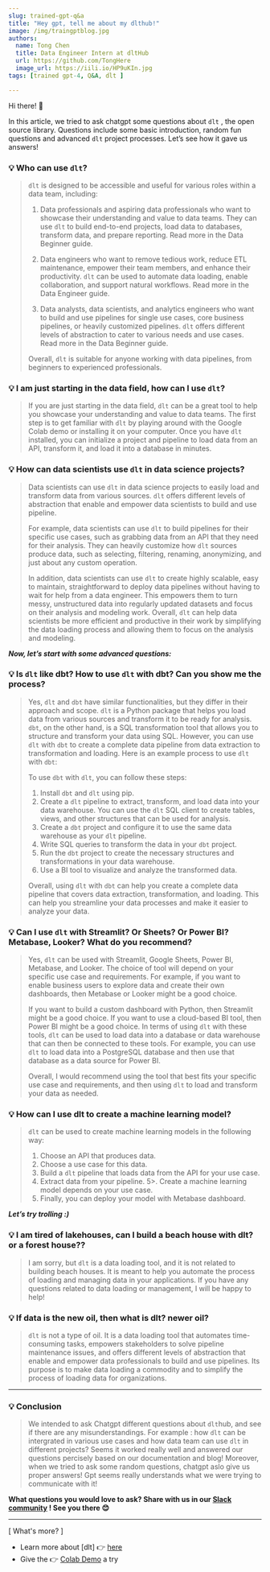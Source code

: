 ```yaml
---
slug: trained-gpt-q&a
title: "Hey gpt, tell me about my dlthub!"
image: /img/traingptblog.jpg
authors:
  name: Tong Chen
  title: Data Engineer Intern at dltHub
  url: https://github.com/TongHere
  image_url: https://iili.io/HP9uKIn.jpg
tags: [trained gpt-4, Q&A, dlt ]

--- 
```

Hi there! 👋

In this article, we tried to ask chatgpt some questions about `dlt` , the open source library. Questions include some basic introduction, random fun questions and advanced `dlt`  project processes. Let’s see how it gave us answers! 
       
### 💡 Who can use `dlt`?
>`dlt` is designed to be accessible and useful for various roles within a data team, including:
>
> 1. Data professionals and aspiring data professionals who want to showcase their understanding and value to data teams. They can use `dlt` to build end-to-end projects, load data to databases, transform data, and prepare reporting. Read more in the Data Beginner guide.
>
>2. Data engineers who want to remove tedious work, reduce ETL maintenance, empower their team members, and enhance their productivity. `dlt` can be used to automate data loading, enable collaboration, and support natural workflows. Read more in the Data Engineer guide.
>
>3. Data analysts, data scientists, and analytics engineers who want to build and use pipelines for single use cases, core business pipelines, or heavily customized pipelines. `dlt` offers different levels of abstraction to cater to various needs and use cases. Read more in the Data Beginner guide.
>
> Overall, `dlt` is suitable for anyone working with data pipelines, from beginners to experienced professionals.


### 💡 I am just starting in the data field, how can I use `dlt`?

> If you are just starting in the data field, `dlt` can be a great tool to help you showcase your understanding and value to data teams. The first step is to get familiar with `dlt` by playing around with the Google Colab demo or installing it on your computer. Once you have `dlt` installed, you can initialize a project and pipeline to load data from an API, transform it, and load it into a database in minutes.


### 💡 How can data scientists use `dlt` in data science projects?

>Data scientists can use `dlt` in data science projects to easily load and transform data from various sources. `dlt` offers different levels of abstraction that enable and empower data scientists to build and use pipeline.
>
>For example, data scientists can use `dlt` to build pipelines for their specific use cases, such as grabbing data from an API that they need for their analysis. They can heavily customize how `dlt` sources produce data, such as selecting, filtering, renaming, anonymizing, and just about any custom operation.
>
> In addition, data scientists can use `dlt` to create highly scalable, easy to maintain, straightforward to deploy data pipelines without having to wait for help from a data engineer. This empowers them to turn messy, unstructured data into regularly updated datasets and focus on their analysis and modeling work.
>Overall, `dlt` can help data scientists be more efficient and productive in their work by simplifying the data loading process and allowing them to focus on the analysis and modeling.

***Now, let’s start with some advanced questions:***

### 💡 Is `dlt`  like dbt? How to use `dlt` with dbt? Can you show me the process?

>Yes, `dlt` and `dbt` have similar functionalities, but they differ in their approach and scope. `dlt` is a Python package that helps you load data from various sources and transform it to be ready for analysis. `dbt`, on the other hand, is a SQL transformation tool that allows you to structure and transform your data using SQL. However, you can use `dlt` with `dbt` to create a complete data pipeline from data extraction to transformation and loading. Here is an example process to use `dlt` with `dbt`:
>
>To use `dbt` with `dlt`, you can follow these steps:
>
>1. Install `dbt` and `dlt` using pip.
>2. Create a `dlt` pipeline to extract, transform, and load data into your data warehouse. You can use the `dlt` SQL client to create tables, views, and other structures that can be used for analysis.
>3. Create a `dbt` project and configure it to use the same data warehouse as your `dlt` pipeline.
>4. Write SQL queries to transform the data in your `dbt` project.
>5. Run the `dbt` project to create the necessary structures and transformations in your data warehouse.
>6. Use a BI tool to visualize and analyze the transformed data.
>
>Overall, using `dlt` with `dbt` can help you create a complete data pipeline that covers data extraction, transformation, and loading. This can help you streamline your data processes and make it easier to analyze your data.

### 💡 Can I use `dlt` with Streamlit? Or Sheets? Or Power BI? Metabase, Looker? What do you recommend?

>Yes, `dlt`  can be used with Streamlit, Google Sheets, Power BI, Metabase, and Looker. The choice of tool will depend on your specific use case and requirements. For example, if you want to enable business users to explore data and create their own dashboards, then Metabase or Looker might be a good choice. 
>
>If you want to build a custom dashboard with Python, then Streamlit might be a good choice. If you want to use a cloud-based BI tool, then Power BI might be a good choice. In terms of using `dlt` with these tools, `dlt` can be used to load data into a database or data warehouse that can then be connected to these tools. For example, you can use `dlt` to load data into a PostgreSQL database and then use that database as a data source for Power BI. 
>
>Overall, I would recommend using the tool that best fits your specific use case and requirements, and then using `dlt` to load and transform your data as needed.

### 💡 How can I use dlt to create a machine learning model?

>`dlt` can be used to create machine learning models in the following way:
>
>1. Choose an API that produces data.
>2. Choose a use case for this data.
>3. Build a `dlt` pipeline that loads data from the API for your use case.
>4. Extract data from your pipeline.
5>. Create a machine learning model depends on your use case.
>6. Finally, you can deploy your model with Metabase dashboard.

***Let’s try trolling :)***


### 💡 I am tired of lakehouses, can I build a beach house with dlt? or a forest house??

>I am sorry, but `dlt` is a data loading tool, and it is not related to building beach houses. It is meant to help you automate the process of loading and managing data in your applications. If you have any questions related to data loading or management, I will be happy to help!
 
### 💡 If data is the new oil, then what is dlt? newer oil?

>`dlt` is not a type of oil. It is a data loading tool that automates time-consuming tasks, empowers stakeholders to solve pipeline maintenance issues, and offers different levels of abstraction that enable and empower data professionals to build and use pipelines. Its purpose is to make data loading a commodity and to simplify the process of loading data for organizations.
 
*** 
### 💡 Conclusion

>We intended to ask Chatgpt different questions about `dlt`hub, and see if there are any misunderstandings. For example : how `dlt` can be intergrated in various use cases and how data team can use `dlt` in different projects? Seems it worked really well and answered our questions percisely based on our documentation and blog! Moreover, when we tried to ask some random questions, chatgpt aslo give us proper answers! Gpt seems really understands what we were trying to communicate with it! 

**What questions you would love to ask? Share with us in our [Slack community](https://dlthub-community.slack.com/ssb/redirect) ! See you there 😊**

*** 
[ What's more? ]
- Learn more about [dlt] 👉 [here](https://dlthub.com/docs/intro) 
- Give the 👉 [Colab Demo](https://colab.research.google.com/drive/1KU1G_08Yihh5p-o1BsCuhA1OkH5zwgkf?usp=sharing) a try
